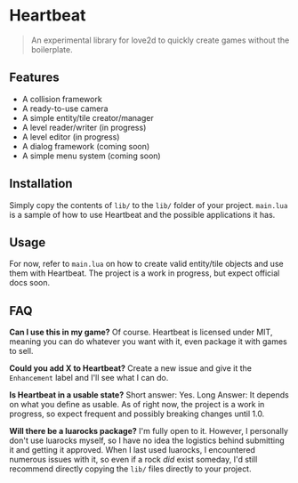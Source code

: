 # Heartbeat
> An experimental library for love2d to quickly create games without the boilerplate.

## Features
* A collision framework
* A ready-to-use camera
* A simple entity/tile creator/manager
* A level reader/writer (in progress)
* A level editor (in progress)
* A dialog framework (coming soon)
* A simple menu system (coming soon)

## Installation
Simply copy the contents of `lib/` to the `lib/` folder of your project. `main.lua` is a sample of how to use Heartbeat and the possible applications it has.

## Usage
For now, refer to `main.lua` on how to create valid entity/tile objects and use them with Heartbeat. The project is a work in progress, but expect official docs soon.

## FAQ
**Can I use this in my game?**
Of course. Heartbeat is licensed under MIT, meaning you can do whatever you want with it, even package it with games to sell.

**Could you add X to Heartbeat?**
Create a new issue and give it the `Enhancement` label and I'll see what I can do.

**Is Heartbeat in a usable state?**
Short answer: Yes. Long Answer: It depends on what you define as usable. As of right now, the project is a work in progress, so expect frequent and possibly breaking changes until 1.0.

**Will there be a luarocks package?**
I'm fully open to it. However, I personally don't use luarocks myself, so I have no idea the logistics behind submitting it and getting it approved. When I last used luarocks, I encountered numerous issues with it, so even if a rock _did_ exist someday, I'd still recommend directly copying the `lib/` files directly to your project.

